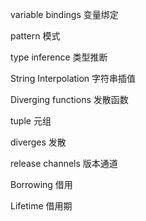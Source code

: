 variable bindings 变量绑定

pattern 模式

type inference 类型推断

String Interpolation 字符串插值

Diverging functions 发散函数

tuple 元组

diverges 发散

release channels 版本通道

Borrowing 借用

Lifetime 借用期
